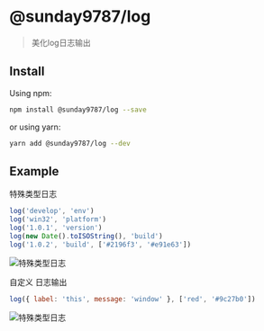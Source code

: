 # @sunday9787/log

> 美化log日志输出

## Install

Using npm:

```sh
npm install @sunday9787/log --save
```

or using yarn:

```sh
yarn add @sunday9787/log --dev
```

## Example

特殊类型日志

```js
log('develop', 'env')
log('win32', 'platform')
log('1.0.1', 'version')
log(new Date().toISOString(), 'build')
log('1.0.2', 'build', ['#2196f3', '#e91e63'])
```

![特殊类型日志](http://qiniu.daixiu8.cn/20210812144411.png)

自定义 日志输出

```js
log({ label: 'this', message: 'window' }, ['red', '#9c27b0'])
```

![特殊类型日志](http://qiniu.daixiu8.cn/20210812144424.png)
